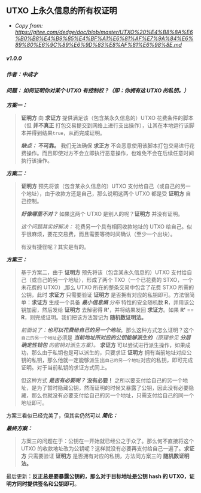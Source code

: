 ## UTXO 上永久信息的所有权证明

- _Copy from: https://gitee.com/dedge/doc/blob/master/UTXO%20%E4%B8%8A%E6%B0%B8%E4%B9%85%E4%BF%A1%E6%81%AF%E7%9A%84%E6%89%80%E6%9C%89%E6%9D%83%E8%AF%81%E6%98%8E.md_

##### v1.0.0
##### 作者：中成才

#### _**问题：** 如何证明你对某个 UTXO 有控制权？（即：你拥有这 UTXO 的私钥。）_


_**方案一：**_

> **证明方** 向 **求证方** 提供满足该（包含某永久信息的）UTXO 花费条件的脚本（但 **并不真正** 打包交易提交到网络上进行支出操作），让其在本地运行该脚本并得到结果`true`，从而完成证明。
>
> _**缺点：**_ **不可靠。** 我们无法确保 **求正方** 不会恶意使用该脚本打包交易进行花费操作。而且即使对方不会立即执行恶意操作，也难免不会在后续任意时间执行该操作。


_**方案二：**_

> **证明方** 预先将该（包含某永久信息的）UTXO 支付给自己（或自己的另一个地址），由于收款方还是自己，那么说明这两个 UTXO 都是受 **证明方**  自己控制。
>
> _**好像哪里不对？**_ 如果这两个 UTXO 是别人的呢？**证明方** 并没有证明。
>
> _这个问题其实好解决：_ 花费另一个具有相同收款地址的 UTXO 给自己。似乎很麻烦，要花交易费，而且需要等待时间确认（至少一个出块）。
>
> 有没有捷径呢？其实是有的。


_**方案三：**_

> 基于方案二，由于 **证明方** 预先将该（包含某永久信息的）UTXO 支付给自己（或自己的另一个地址），形成了两个 TXO（一个已花费的 STXO，一个未花费的 UTXO）,那么 UTXO 所在的整条交易中包含了花费 STXO 所需的公钥，此时 **求证方** 只需要验证 **证明方** 是否拥有对应的私钥即可。方法很简单：**求证方** 生成一个具备 _**最小信息熵** 分布_ 特性的安全随机数 **R**，并用该公钥加密，然后发给 **证明方** 去解密得 **R'**，并将结果发回 **求证方**。如果 **R'** == **R**，则完成证明。我们把该方法暂记为 **随机数证明法。**
>
> _前面说了：**也可以花费给自己的另一个地址**_。那么这种方式怎么证明？这个`自己的另一个地址`必须是 _**当前地址所对应的公钥能够派生的**（原理参见 **分层确定性钱包** 的密钥对派生方案）。_ **求证方** 可以尝试进行派生操作，如果成功，那么由于私钥也是可以派生的，只要求证 **证明方** 拥有当前地址对应公钥的私钥，那么他就一定能够派生出`自己的另一个地址`对应的私钥，即可完成证明。对于当前私钥的求证方式同上。
>
> 但这种方式 _**是否有必要呢？**_ **没有必要！** 之所以要支付给自己的另一个地址，是为了暂时隐藏公钥，然而证明的时候又暴露了公钥，因此没有必要隐藏，那么也就没有必要支付给自己的另一个地址，只需支付给自己的同一个地址即可。

方案三看似已经完美了，但其实仍然可以 _**简化：**_


_**最终方案：**_

> 方案三的问题在于：公钥在一开始就已经公之于众了。那么何不直接将这个 UTXO 的收款地址改为公钥呢？这样就没有必要再支付给自己一遍了。**求证方** 只需要验证 **证明方** 是否拥有对应的私钥，方法同方案三的 **随机数证明法。**
>

最后更新：**反正总是要暴露公钥的，那么对于目标地址是公钥 hash 的 UTXO，证明方同时提供签名和公钥即可**。


